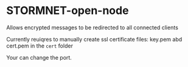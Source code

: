 # STORMNET-open-node
Allows encrypted messages to be redirected to all connected clients

Currently reuiqres to manually create ssl certificate files: key.pem abd cert.pem in the `cert` folder

Your can change the port.
